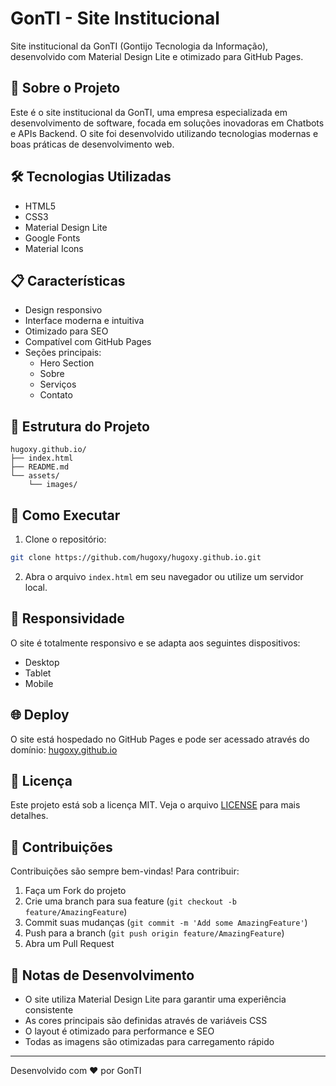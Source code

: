 # GonTI - Site Institucional

Site institucional da GonTI (Gontijo Tecnologia da Informação), desenvolvido com Material Design Lite e otimizado para GitHub Pages.

## 🚀 Sobre o Projeto

Este é o site institucional da GonTI, uma empresa especializada em desenvolvimento de software, focada em soluções inovadoras em Chatbots e APIs Backend. O site foi desenvolvido utilizando tecnologias modernas e boas práticas de desenvolvimento web.

## 🛠️ Tecnologias Utilizadas

- HTML5
- CSS3
- Material Design Lite
- Google Fonts
- Material Icons

## 📋 Características

- Design responsivo
- Interface moderna e intuitiva
- Otimizado para SEO
- Compatível com GitHub Pages
- Seções principais:
  - Hero Section
  - Sobre
  - Serviços
  - Contato

## 🎨 Estrutura do Projeto

```
hugoxy.github.io/
├── index.html
├── README.md
└── assets/
    └── images/
```

## 🔧 Como Executar

1. Clone o repositório:
```bash
git clone https://github.com/hugoxy/hugoxy.github.io.git
```

2. Abra o arquivo `index.html` em seu navegador ou utilize um servidor local.

## 📱 Responsividade

O site é totalmente responsivo e se adapta aos seguintes dispositivos:
- Desktop
- Tablet
- Mobile

## 🌐 Deploy

O site está hospedado no GitHub Pages e pode ser acessado através do domínio: [hugoxy.github.io](https://hugoxy.github.io)

## 📄 Licença

Este projeto está sob a licença MIT. Veja o arquivo [LICENSE](LICENSE) para mais detalhes.

## 🤝 Contribuições

Contribuições são sempre bem-vindas! Para contribuir:

1. Faça um Fork do projeto
2. Crie uma branch para sua feature (`git checkout -b feature/AmazingFeature`)
3. Commit suas mudanças (`git commit -m 'Add some AmazingFeature'`)
4. Push para a branch (`git push origin feature/AmazingFeature`)
5. Abra um Pull Request

## 📝 Notas de Desenvolvimento

- O site utiliza Material Design Lite para garantir uma experiência consistente
- As cores principais são definidas através de variáveis CSS
- O layout é otimizado para performance e SEO
- Todas as imagens são otimizadas para carregamento rápido

---
Desenvolvido com ❤️ por GonTI